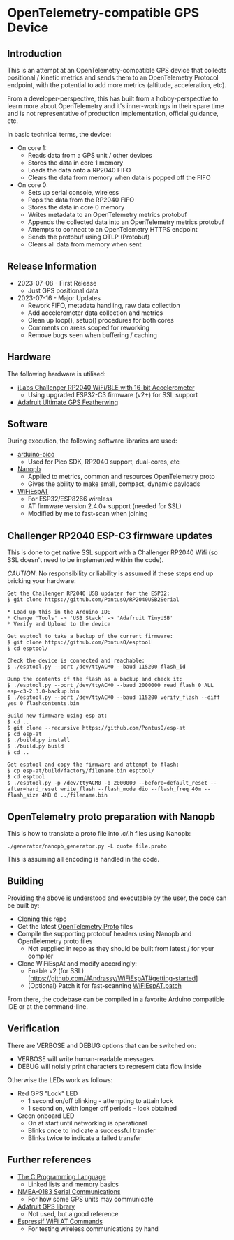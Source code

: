 # OpenTelemetry-compatible GPS Device

## Introduction

This is an attempt at an OpenTelemetry-compatible GPS device that collects positional / kinetic metrics and sends them to an OpenTelemetry Protocol endpoint, with the potential to add more metrics (altitude, acceleration, etc).

From a developer-perspective, this has built from a hobby-perspective to learn more about OpenTelemetry and it's inner-workings in their spare time and is not representative of production implementation, official guidance, etc.

In basic technical terms, the device:
 - On core 1:
   - Reads data from a GPS unit / other devices
   - Stores the data in core 1 memory
   - Loads the data onto a RP2040 FIFO
   - Clears the data from memory when data is popped off the FIFO
 - On core 0:
   - Sets up serial console, wireless
   - Pops the data from the RP2040 FIFO
   - Stores the data in core 0 memory
   - Writes metadata to an OpenTelemetry metrics protobuf
   - Appends the collected data into an OpenTelemetry metrics protobuf
   - Attempts to connect to an OpenTelemetry HTTPS endpoint
   - Sends the protobuf using OTLP (Protobuf)
   - Clears all data from memory when sent

## Release Information
- 2023-07-08 - First Release
  - Just GPS positional data
- 2023-07-16 - Major Updates
  - Rework FIFO, metadata handling, raw data collection
  - Add accelerometer data collection and metrics
  - Clean up loop(), setup() procedures for both cores
  - Comments on areas scoped for reworking
  - Remove bugs seen when buffering / caching

## Hardware 
The following hardware is utilised:
 - [iLabs Challenger RP2040 WiFi/BLE with 16-bit Accelerometer](https://ilabs.se/product/challenger-rp2040-wifi-ble-mkii-with-chip-antenna-and-16bit-accelerometer/)
   - Using upgraded ESP32-C3 firmware (v2+) for SSL support
 - [Adafruit Ultimate GPS Featherwing](https://learn.adafruit.com/adafruit-ultimate-gps-featherwing/overview)

## Software

During execution, the following software libraries are used:
 - [arduino-pico](https://arduino-pico.readthedocs.io/en/latest/index.html)
   - Used for Pico SDK, RP2040 support, dual-cores, etc
 - [Nanopb](https://jpa.kapsi.fi/nanopb/)
   - Applied to metrics, common and resources OpenTelemetry proto
   - Gives the ability to make small, compact, dynamic payloads
 - [WiFiEspAT](https://github.com/JAndrassy/WiFiEspAT)
   - For ESP32/ESP8266 wireless
   - AT firmware version 2.4.0+ support (needed for SSL)
   - Modified by me to fast-scan when joining

## Challenger RP2040 ESP-C3 firmware updates

This is done to get native SSL support with a Challenger RP2040 Wifi (so SSL doesn't need to be implemented within the code).

*CAUTION*: No responsibility or liability is assumed if these steps end up bricking your hardware:

```
Get the Challenger RP2040 USB updater for the ESP32:
$ git clone https://github.com/PontusO/RP2040USB2Serial

* Load up this in the Arduino IDE
* Change 'Tools' -> 'USB Stack' -> 'Adafruit TinyUSB'
* Verify and Upload to the device

Get esptool to take a backup of the current firmware:
$ git clone https://github.com/PontusO/esptool
$ cd esptool/

Check the device is connected and reachable:
$ ./esptool.py --port /dev/ttyACM0 --baud 115200 flash_id

Dump the contents of the flash as a backup and check it:
$ ./esptool.py --port /dev/ttyACM0 --baud 2000000 read_flash 0 ALL esp-c3-2.3.0-backup.bin
$ ./esptool.py --port /dev/ttyACM0 --baud 115200 verify_flash --diff yes 0 flashcontents.bin

Build new firmware using esp-at:
$ cd ..
$ git clone --recursive https://github.com/PontusO/esp-at
$ cd esp-at
$ ./build.py install
$ ./build.py build
$ cd ..

Get esptool and copy the firmware and attempt to flash:
$ cp esp-at/build/factory/filename.bin esptool/
$ cd esptool
$ ./esptool.py -p /dev/ttyACM0 -b 2000000 --before=default_reset --after=hard_reset write_flash --flash_mode dio --flash_freq 40m --flash_size 4MB 0 ../filename.bin
```

## OpenTelemetry proto preparation with Nanopb

This is how to translate a proto file into .c/.h files using Nanopb:
```
./generator/nanopb_generator.py -L quote file.proto
```

This is assuming all encoding is handled in the code. 

## Building

Providing the above is understood and executable by the user, the code can be built by:
- Cloning this repo
- Get the latest [OpenTelemetry Proto](https://github.com/open-telemetry/opentelemetry-proto) files
- Compile the supporting protobuf headers using Nanopb and OpenTelemetry proto files
  - Not supplied in repo as they should be built from latest / for your compiler
- Clone WiFiEspAt and modify accordingly:
  - Enable v2 (for SSL) [https://github.com/JAndrassy/WiFiEspAT#getting-started]
  - (Optional) Patch it for fast-scanning [WiFiEspAT.patch](/WiFiEspAT.patch)

From there, the codebase can be compiled in a favorite Arduino compatible IDE or at the command-line.

## Verification

There are VERBOSE and DEBUG options that can be switched on:
- VERBOSE will write human-readable messages
- DEBUG will noisily print characters to represent data flow inside

Otherwise the LEDs work as follows:
- Red GPS "Lock" LED
  - 1 second on/off blinking - attempting to attain lock
  - 1 second on, with longer off periods - lock obtained
- Green onboard LED
  - On at start until networking is operational
  - Blinks once to indicate a successful transfer
  - Blinks twice to indicate a failed transfer

## Further references
- [The C Programming Language](https://en.wikipedia.org/wiki/The_C_Programming_Language)
  - Linked lists and memory basics
- [NMEA-0183 Serial Communications](https://en.wikipedia.org/wiki/NMEA_0183)
  - For how some GPS units may communicate
- [Adafruit GPS library](https://github.com/adafruit/Adafruit_GPS)
  - Not used, but a good reference
- [Espressif WiFi AT Commands](https://docs.espressif.com/projects/esp-at/en/latest/esp32/AT_Command_Set/Wi-Fi_AT_Commands.html)
  - For testing wireless communications by hand
